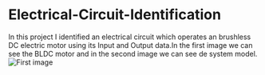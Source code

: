 # Electrical-Circuit-Identification

In this project I identified an electrical circuit which operates an brushless DC electric motor using its Input and Output data.In the first image we can see the BLDC motor and in the second image we can see de system model.
![First image](https://ibb.co/tKJt8d8)
